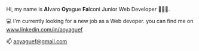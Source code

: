 Hi, my name is <strong>Al</strong>varo <strong>Oy</strong>ague <strong>Fa</strong>lconi 
Junior Web Developer 🧑🏻‍💻. 

💻 I'm currently looking for a new job as a Web devoper. you can find me on www.linkedin.com/in/aoyaguef

📫 aoyaguef@gmail.com

